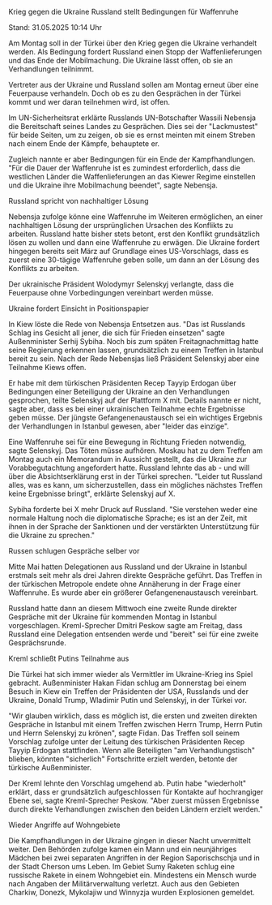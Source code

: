 
Krieg gegen die Ukraine
Russland stellt Bedingungen für Waffenruhe


Stand: 31.05.2025 10:14 Uhr


Am Montag soll in der Türkei über den Krieg gegen die Ukraine verhandelt werden. Als Bedingung fordert Russland einen Stopp der Waffenlieferungen und das Ende der Mobilmachung. Die Ukraine lässt offen, ob sie an Verhandlungen teilnimmt.



Vertreter aus der Ukraine und Russland sollen am Montag erneut über eine Feuerpause verhandeln. Doch ob es zu den Gesprächen in der Türkei kommt und wer daran teilnehmen wird, ist offen.


Im UN-Sicherheitsrat erklärte Russlands UN-Botschafter Wassili Nebensja die Bereitschaft seines Landes zu Gesprächen. Dies sei der "Lackmustest" für beide Seiten, um zu zeigen, ob sie es ernst meinten mit einem Streben nach einem Ende der Kämpfe, behauptete er.


Zugleich nannte er aber Bedingungen für ein Ende der Kampfhandlungen. "Für die Dauer der Waffenruhe ist es zumindest erforderlich, dass die westlichen Länder die Waffenlieferungen an das Kiewer Regime einstellen und die Ukraine ihre Mobilmachung beendet", sagte Nebensja.

Russland spricht von nachhaltiger Lösung


Nebensja zufolge könne eine Waffenruhe im Weiteren ermöglichen, an einer nachhaltigen Lösung der ursprünglichen Ursachen des Konflikts zu arbeiten. Russland hatte bisher stets betont, erst den Konflikt grundsätzlich lösen zu wollen und dann eine Waffenruhe zu erwägen. Die Ukraine fordert hingegen bereits seit März auf Grundlage eines US-Vorschlags, dass es zuerst eine 30-tägige Waffenruhe geben solle, um dann an der Lösung des Konflikts zu arbeiten.


Der ukrainische Präsident Wolodymyr Selenskyj verlangte, dass die Feuerpause ohne Vorbedingungen vereinbart werden müsse.

Ukraine fordert Einsicht in Positionspapier


In Kiew löste die Rede von Nebensja Entsetzen aus. "Das ist Russlands Schlag ins Gesicht all jener, die sich für Frieden einsetzen" sagte Außenminister Serhij Sybiha. Noch bis zum späten Freitagnachmittag hatte seine Regierung erkennen lassen, grundsätzlich zu einem Treffen in Istanbul bereit zu sein. Nach der Rede Nebensjas ließ Präsident Selenskyj aber eine Teilnahme Kiews offen.


Er habe mit dem türkischen Präsidenten Recep Tayyip Erdogan über Bedingungen einer Beteiligung der Ukraine an den Verhandlungen gesprochen, teilte Selenskyj auf der Plattform X mit. Details nannte er nicht, sagte aber, dass es bei einer ukrainischen Teilnahme echte Ergebnisse geben müsse. Der jüngste Gefangenenaustausch sei ein wichtiges Ergebnis der Verhandlungen in Istanbul gewesen, aber "leider das einzige".


Eine Waffenruhe sei für eine Bewegung in Richtung Frieden notwendig, sagte Selenskyj. Das Töten müsse aufhören. Moskau hat zu dem Treffen am Montag auch ein Memorandum in Aussicht gestellt, das die Ukraine zur Vorabbegutachtung angefordert hatte. Russland lehnte das ab - und will über die Absichtserklärung erst in der Türkei sprechen. "Leider tut Russland alles, was es kann, um sicherzustellen, dass ein mögliches nächstes Treffen keine Ergebnisse bringt", erklärte Selenskyj auf X. 


Sybiha forderte bei X mehr Druck auf Russland. "Sie verstehen weder eine normale Haltung noch die diplomatische Sprache; es ist an der Zeit, mit ihnen in der Sprache der Sanktionen und der verstärkten Unterstützung für die Ukraine zu sprechen."

Russen schlugen Gespräche selber vor


Mitte Mai hatten Delegationen aus Russland und der Ukraine in Istanbul erstmals seit mehr als drei Jahren direkte Gespräche geführt. Das Treffen in der türkischen Metropole endete ohne Annäherung in der Frage einer Waffenruhe. Es wurde aber ein größerer Gefangenenaustausch vereinbart.


Russland hatte dann an diesem Mittwoch eine zweite Runde direkter Gespräche mit der Ukraine für kommenden Montag in Istanbul vorgeschlagen. Kreml-Sprecher Dmitri Peskow sagte am Freitag, dass Russland eine Delegation entsenden werde und "bereit" sei für eine zweite Gesprächsrunde.

Kreml schließt Putins Teilnahme aus


Die Türkei hat sich immer wieder als Vermittler im Ukraine-Krieg ins Spiel gebracht. Außenminister Hakan Fidan schlug am Donnerstag bei einem Besuch in Kiew ein Treffen der Präsidenten der USA, Russlands und der Ukraine, Donald Trump, Wladimir Putin und Selenskyj, in der Türkei vor.


"Wir glauben wirklich, dass es möglich ist, die ersten und zweiten direkten Gespräche in Istanbul mit einem Treffen zwischen Herrn Trump, Herrn Putin und Herrn Selenskyj zu krönen", sagte Fidan. Das Treffen soll seinem Vorschlag zufolge unter der Leitung des türkischen Präsidenten Recep Tayyip Erdogan stattfinden. Wenn alle Beteiligten "am Verhandlungstisch" blieben, könnten "sicherlich" Fortschritte erzielt werden, betonte der türkische Außenminister.


Der Kreml lehnte den Vorschlag umgehend ab. Putin habe "wiederholt" erklärt, dass er grundsätzlich aufgeschlossen für Kontakte auf hochrangiger Ebene sei, sagte Kreml-Sprecher Peskow. "Aber zuerst müssen Ergebnisse durch direkte Verhandlungen zwischen den beiden Ländern erzielt werden."

Wieder Angriffe auf Wohngebiete


Die Kampfhandlungen in der Ukraine gingen in dieser Nacht unvermittelt weiter. Den Behörden zufolge kamen ein Mann und ein neunjähriges Mädchen bei zwei separaten Angriffen in der Region Saporischschja und in der Stadt Cherson ums Leben. Im Gebiet Sumy Raketen schlug eine russische Rakete in einem Wohngebiet ein. Mindestens ein Mensch wurde nach Angaben der Militärverwaltung verletzt. Auch aus den Gebieten Charkiw, Donezk, Mykolajiw und Winnyzja wurden Explosionen gemeldet.

